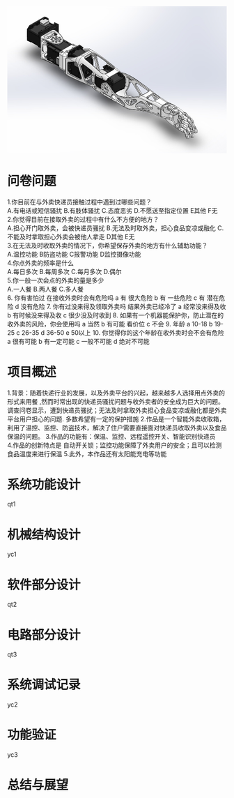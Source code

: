 ![Aaron Swartz](https://github.com/CASTIC2019/Team/blob/master/takeout/yuchen/left_arm_CAD_model.jpg)

# 问卷问题  
1.你目前在与外卖快递员接触过程中遇到过哪些问题？  
A.有电话或短信骚扰 B.有肢体骚扰 C.态度恶劣 D.不愿送至指定位置 E其他 F无  
2.你觉得目前在接取外卖的过程中有什么不方便的地方？  
A.担心开门取外卖，会被快递员骚扰 B.无法及时取外卖，担心食品变凉或融化 C.不能及时拿取担心外卖会被他人拿走 D其他 E无  
3.在无法及时收取外卖的情况下，你希望保存外卖的地方有什么辅助功能？  
A.温控功能 B防盗功能 C报警功能 D监控摄像功能  
4.你点外卖的频率是什么  
A.每日多次 B.每周多次 C.每月多次 D.偶尔  
5.你一般一次会点的外卖的量是多少  
A.一人餐 B.两人餐 C.多人餐  
6. 你有害怕过 在接收外卖时会有危险吗
 a  有 很大危险
 b 有 一些危险
 c 有 潜在危险
 d 没有危险
7. 你有过没来得及领取外卖吗 结果外卖已经冷了
 a 经常没来得及收
 b 有时候没来得及收
 c 很少没及时收到
8. 如果有一个机器能保护你，防止潜在的收外卖的风险，你会使用吗
 a 当然
 b 有可能 看价位
 c 不会
9. 年龄
 a 10-18
 b 19-25
 c 26-35
 d 36-50
 e 50以上
10. 你觉得你的这个年龄在收外卖时会不会有危险
 a 很有可能
 b 有一定可能
 c 一般不可能
 d 绝对不可能

# 项目概述  
1.背景：随着快递行业的发展，以及外卖平台的兴起，越来越多人选择用点外卖的形式来用餐 ,然而时常出现的快递员骚扰问题与收外卖者的安全成为巨大的问题。 调查问卷显示，遭到快递员骚扰；无法及时拿取外卖担心食品变凉或融化都是外卖平台用户担心的问题. 多数希望有一定的保护措施 
2.作品是一个智能外卖收取箱，利用了温控、监控、防盗技术，解决了住户需要直接面对快递员收取外卖以及食品保温的问题。 
3.作品的功能有：保温、监控、远程遥控开关、智能识别快递员  
4.作品的创新特点是 自动开关锁；监控功能保障了外卖用户的安全；且可以检测食品温度来进行保温 
5.此外，本作品还有太阳能充电等功能

# 系统功能设计
qt1
# 机械结构设计
yc1  
# 软件部分设计
qt2
# 电路部分设计
qt3
# 系统调试记录
yc2  
# 功能验证
yc3  
# 总结与展望
